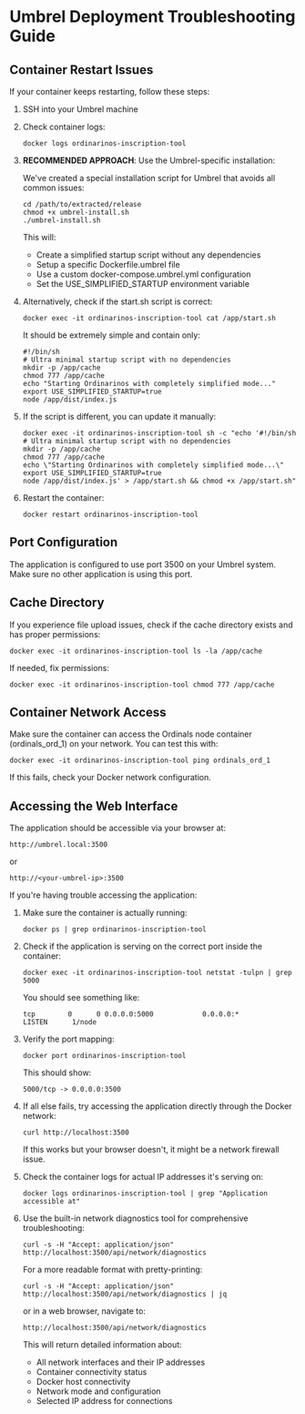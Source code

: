 # Umbrel Deployment Troubleshooting Guide

## Container Restart Issues

If your container keeps restarting, follow these steps:

1. SSH into your Umbrel machine

2. Check container logs:
   ```
   docker logs ordinarinos-inscription-tool
   ```

3. **RECOMMENDED APPROACH**: Use the Umbrel-specific installation:
   
   We've created a special installation script for Umbrel that avoids all common issues:
   
   ```
   cd /path/to/extracted/release
   chmod +x umbrel-install.sh
   ./umbrel-install.sh
   ```
   
   This will:
   - Create a simplified startup script without any dependencies
   - Setup a specific Dockerfile.umbrel file
   - Use a custom docker-compose.umbrel.yml configuration
   - Set the USE_SIMPLIFIED_STARTUP environment variable

4. Alternatively, check if the start.sh script is correct:
   ```
   docker exec -it ordinarinos-inscription-tool cat /app/start.sh
   ```
   It should be extremely simple and contain only:
   ```
   #!/bin/sh
   # Ultra minimal startup script with no dependencies
   mkdir -p /app/cache
   chmod 777 /app/cache
   echo "Starting Ordinarinos with completely simplified mode..."
   export USE_SIMPLIFIED_STARTUP=true
   node /app/dist/index.js
   ```

5. If the script is different, you can update it manually:
   ```
   docker exec -it ordinarinos-inscription-tool sh -c "echo '#!/bin/sh
   # Ultra minimal startup script with no dependencies
   mkdir -p /app/cache
   chmod 777 /app/cache
   echo \"Starting Ordinarinos with completely simplified mode...\"
   export USE_SIMPLIFIED_STARTUP=true
   node /app/dist/index.js' > /app/start.sh && chmod +x /app/start.sh"
   ```

6. Restart the container:
   ```
   docker restart ordinarinos-inscription-tool
   ```

## Port Configuration

The application is configured to use port 3500 on your Umbrel system. Make sure no other application is using this port.

## Cache Directory

If you experience file upload issues, check if the cache directory exists and has proper permissions:

```
docker exec -it ordinarinos-inscription-tool ls -la /app/cache
```

If needed, fix permissions:
```
docker exec -it ordinarinos-inscription-tool chmod 777 /app/cache
```

## Container Network Access

Make sure the container can access the Ordinals node container (ordinals_ord_1) on your network. You can test this with:

```
docker exec -it ordinarinos-inscription-tool ping ordinals_ord_1
```

If this fails, check your Docker network configuration.

## Accessing the Web Interface

The application should be accessible via your browser at:

```
http://umbrel.local:3500
```

or

```
http://<your-umbrel-ip>:3500
```

If you're having trouble accessing the application:

1. Make sure the container is actually running:
   ```
   docker ps | grep ordinarinos-inscription-tool
   ```

2. Check if the application is serving on the correct port inside the container:
   ```
   docker exec -it ordinarinos-inscription-tool netstat -tulpn | grep 5000
   ```
   
   You should see something like:
   ```
   tcp        0      0 0.0.0.0:5000            0.0.0.0:*               LISTEN      1/node
   ```

3. Verify the port mapping:
   ```
   docker port ordinarinos-inscription-tool
   ```
   
   This should show:
   ```
   5000/tcp -> 0.0.0.0:3500
   ```

4. If all else fails, try accessing the application directly through the Docker network:
   ```
   curl http://localhost:3500
   ```
   
   If this works but your browser doesn't, it might be a network firewall issue.

5. Check the container logs for actual IP addresses it's serving on:
   ```
   docker logs ordinarinos-inscription-tool | grep "Application accessible at"
   ```
   
6. Use the built-in network diagnostics tool for comprehensive troubleshooting:
   ```
   curl -s -H "Accept: application/json" http://localhost:3500/api/network/diagnostics
   ```
   
   For a more readable format with pretty-printing:
   ```
   curl -s -H "Accept: application/json" http://localhost:3500/api/network/diagnostics | jq
   ```
   
   or in a web browser, navigate to:
   ```
   http://localhost:3500/api/network/diagnostics
   ```
   
   This will return detailed information about:
   - All network interfaces and their IP addresses
   - Container connectivity status
   - Docker host connectivity
   - Network mode and configuration
   - Selected IP address for connections